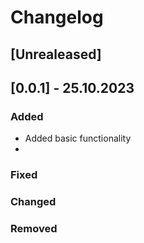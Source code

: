 # Changelog
## [Unrealeased]

## [0.0.1] - 25.10.2023

### Added 

- Added basic functionality
- 

### Fixed

### Changed

### Removed





